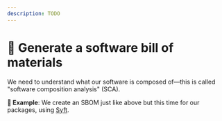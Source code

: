 ```yaml
---
description: TODO
---
```


# 🧾 Generate a software bill of materials

We need to understand what our software is composed of—this is called "software composition analysis" (SCA).

**🎯 Example**: We create an SBOM just like above but this time for our packages, using [Syft](https://github.com/anchore/syft).
